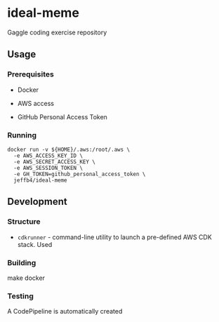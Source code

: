 # ideal-meme

Gaggle coding exercise repository

## Usage

### Prerequisites

- Docker

- AWS access

- GitHub Personal Access Token

### Running

    docker run -v ${HOME}/.aws:/root/.aws \
      -e AWS_ACCESS_KEY_ID \
      -e AWS_SECRET_ACCESS_KEY \
      -e AWS_SESSION_TOKEN \
      -e GH_TOKEN=github_personal_access_token \
      jeffb4/ideal-meme

## Development

### Structure

- `cdkrunner` - command-line utility to launch a pre-defined AWS CDK stack. Used

### Building

make docker

### Testing

A CodePipeline is automatically created

